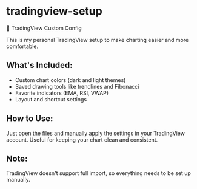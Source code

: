 # tradingview-setup
🎯 TradingView Custom Config

This is my personal TradingView setup to make charting easier and more comfortable.

## What's Included:
- Custom chart colors (dark and light themes)
- Saved drawing tools like trendlines and Fibonacci
- Favorite indicators (EMA, RSI, VWAP)
- Layout and shortcut settings

## How to Use:
Just open the files and manually apply the settings in your TradingView account. Useful for keeping your chart clean and consistent.

## Note:
TradingView doesn't support full import, so everything needs to be set up manually.
